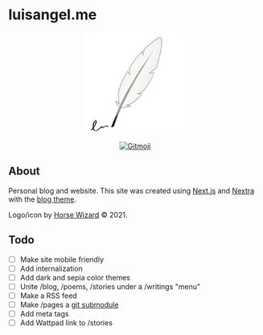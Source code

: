 # luisangel.me

<p align="center">
	<a href="https://github.com/LinkSake/me">
		<img src="public/img/logo.png" height="200" alt="luisangel.me">
	</a>
</p>
<p align="center">
	<a href="https://gitmoji.carloscuesta.me">
		<img src="https://img.shields.io/badge/gitmoji-%20😜%20😍-FFDD67.svg?style=flat-square"
			 alt="Gitmoji">
	</a>
</p>

## About

Personal blog and website. This site was created using [Next.js](https://nextjs.org/) and [Nextra](https://nextra.vercel.app/) with the [blog theme](https://github.com/shuding/nextra/tree/core/packages/nextra-theme-blog).

Logo/icon by [Horse Wizard](http://instagram.com/horse.wizard) © 2021.

## Todo

- [ ] Make site mobile friendly
- [ ] Add internalization
- [ ] Add dark and sepia color themes
- [ ] Unite /blog, /poems, /stories under a /writings "menu"
- [ ] Make a RSS feed
- [ ] Make /pages a [git submodule](https://www.taniarascia.com/git-submodules-private-content/)
- [ ] Add meta tags
- [ ] Add Wattpad link to /stories

